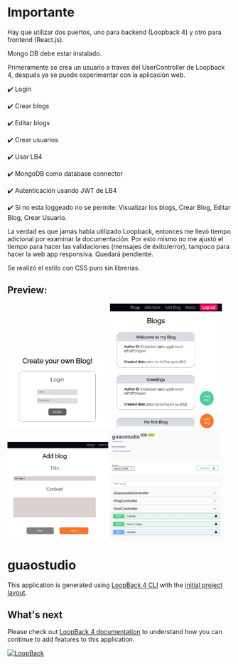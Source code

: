 # Importante
Hay que utilizar dos puertos, uno para backend (Loopback 4) y otro para frontend (React.js).

Mongo DB debe estar instalado.

Primeramente se crea un usuario a traves del UserController de Loopback 4, después ya se puede experimentar con la aplicación web.

✔️ Login

✔️ Crear blogs

✔️ Editar blogs

✔️ Crear usuarios

✔️ Usar LB4

✔️ MongoDB como database connector

✔️ Autenticación usando JWT de LB4

✔️ Si no esta loggeado no se permite: Visualizar los blogs, Crear Blog, Editar Blog, Crear Usuario.

La verdad es que jamás había utilizado Loopback, entonces me llevó tiempo adicional por examinar la documentación.
Por esto mismo no me ajustó el tiempo para hacer las validaciones (mensajes de éxito/error), tampoco para hacer la web app responsiva. Quedará pendiente.

Se realizó el estilo con CSS puro sin librerías.

## Preview:
<p float="left">
  <img src="https://github.com/sergiornelas/guaostudio/blob/main/readmeImages/1.jpeg" width="45%">
  <img src="https://github.com/sergiornelas/guaostudio/blob/main/readmeImages/2.jpeg" width="50%">
  <img src="https://github.com/sergiornelas/guaostudio/blob/main/readmeImages/3.jpeg" width="45%">
  <img src="https://github.com/sergiornelas/guaostudio/blob/main/readmeImages/4.jpeg" width="50%">
</p>

# guaostudio

This application is generated using [LoopBack 4 CLI](https://loopback.io/doc/en/lb4/Command-line-interface.html) with the
[initial project layout](https://loopback.io/doc/en/lb4/Loopback-application-layout.html).

## What's next

Please check out [LoopBack 4 documentation](https://loopback.io/doc/en/lb4/) to
understand how you can continue to add features to this application.

[![LoopBack](https://github.com/strongloop/loopback-next/raw/master/docs/site/imgs/branding/Powered-by-LoopBack-Badge-(blue)-@2x.png)](http://loopback.io/)
